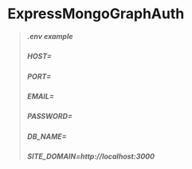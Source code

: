 # ExpressMongoGraphAuth

> ##### .env example
> ##### HOST=
> ##### PORT=
> ##### EMAIL=
> ##### PASSWORD=
> ##### DB_NAME=
> ##### SITE_DOMAIN=http://localhost:3000
